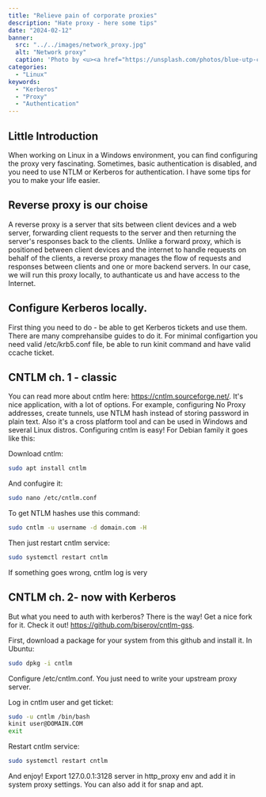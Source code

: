 ```yaml
---
title: "Relieve pain of corporate proxies"
description: "Hate proxy - here some tips"
date: "2024-02-12"
banner:
  src: "../../images/network_proxy.jpg"
  alt: "Network proxy"
  caption: 'Photo by <u><a href="https://unsplash.com/photos/blue-utp-cord-40XgDxBfYXM">Jordan Harrison</a></u>'
categories:
  - "Linux"
keywords:
  - "Kerberos"
  - "Proxy"
  - "Authentication"
---
```



## Little Introduction

When working on Linux in a Windows environment, you can find configuring the proxy very fascinating. Sometimes, basic authentication is disabled, and you need to use NTLM or Kerberos for authentication. I have some tips for you to make your life easier.
## Reverse proxy is our choise

A reverse proxy is a server that sits between client devices and a web server, forwarding client requests to the server and then returning the server's responses back to the clients. Unlike a forward proxy, which is positioned between client devices and the internet to handle requests on behalf of the clients, a reverse proxy manages the flow of requests and responses between clients and one or more backend servers. In our case, we will run this proxy locally, to authanticate us and have access to the Internet.

## Configure Kerberos locally.

First thing you need to do - be able to get Kerberos tickets and use them. There are many comprehansibe guides to do it. For minimal configartion you need valid /etc/krb5.conf file, be able to run kinit command and have valid ccache ticket. 

## CNTLM ch. 1 - classic

You can read more about cntlm here: https://cntlm.sourceforge.net/. It's nice application, with a lot of options. For example, configuring No Proxy addresses, create tunnels, use NTLM hash instead of storing password in plain text. Also it's  a cross platform tool and can be used in Windows and several Linux distros. Configuring cntlm is easy! For Debian family it goes like this:

Download cntlm:

```bash
sudo apt install cntlm
```

And confugire it: 

```bash
sudo nano /etc/cntlm.conf
```

To get NTLM hashes use this command:

```bash
sudo cntlm -u username -d domain.com -H
```

Then just restart cntlm service:

```bash
sudo systemctl restart cntlm
```

If something goes wrong, cntlm log is very

## CNTLM ch. 2- now with Kerberos

But what you need to auth with kerberos? There is the way! Get a nice fork for it. Check it out! https://github.com/biserov/cntlm-gss. 

First, download a package for your system from this github and install it. In Ubuntu:

```bash
sudo dpkg -i cntlm
```

Configure /etc/cntlm.conf. You just need to write your upstream proxy server.

Log in cntlm user and get ticket:

```bash
sudo -u cntlm /bin/bash
kinit user@DOMAIN.COM
exit
```

Restart cntlm service:
```bash
sudo systemctl restart cntlm
```
And enjoy! Export 127.0.0.1:3128 server in http_proxy env and add it in system proxy settings. You can also add it for snap and apt.
